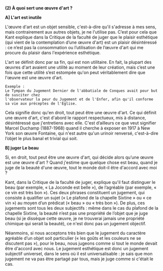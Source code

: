 __**(2) À quoi sert une œuvre d'art ?**__

**__A] L'art est inutile__** 

L'œuvre d'art est un objet sensible, c'est-à-dire qu'il s'adresse à mes sens, mais contrairement aux autres objets, je ne l'utilise pas. C’est pour cela que Kant explique dans la Critique de la faculté de juger que le plaisir esthétique (qui vient de la contemplation d’une œuvre d'art) est un plaisir désintéressé : ce n’est pas la consommation ou l’utilisation de l’œuvre d'art qui me procure du plaisir dans l'expérience esthétique. 

L'art se définit donc par sa fin, qui est non utilitaire. En fait, la plupart des œuvres d'art avaient une utilité au moment de leur création, mais c’est une fois que cette utilité s’est estompée qu'on peut véritablement dire que l'œuvre est une œuvre d'art. 

```
Exemple : 
Le Tympan du Jugement Dernier de l'abbatiale de Conques avait pour but de susciter chez 
l'observateur la peur du Jugement et de l'Enfer, afin qu'il conforme sa vie aux préceptes de l'Église.
```

Cela signifie donc qu'en droit, tout peut être une œuvre d'art. Ce qui définit une œuvre d'art, c'est d'abord le rapport respectueux, mis à distance, désintéressé que j'entretiens avec elle. C'est d’ailleurs ce que veut signifier Marcel Duchamp (1887-1968) quand il cherche à exposer en 1917 à New York son œuvre Fontaine, qui n'est autre qu'un urinoir renversé, c'est-à-dire l’objet le plus banal et trivial qui soit. 

**__B] juger Le beau__**

Si, en droit, tout peut être une œuvre d'art, qui décide alors qu’une œuvre est une œuvre d'art ? Quand j'estime que quelque chose est beau, quand je juge de la beauté d'une œuvre, tout le monde doit-il être d'accord avec moi ?

Kant, dans la Critique de la faculté de juger, explique qu'il faut distinguer le beau (par exemple, « La Joconde est belle »), de l’agréable (par exemple, « ce vin est très bon »). Ces deux phrases constituent un jugement, qui consiste à qualifier un sujet (« Le plafond de la chapelle Sixtine » ou « ce vin ») au moyen d’un prédicat (« beau » ou « très bon »). De plus, ces jugements sont tous les deux subjectifs : même dans le cas du plafond de la chapelle Sixtine, la beauté n’est pas une propriété de l’objet que je juge beau (si je dissèque cette œuvre, je ne trouverai jamais une propriété chimique qui serait la beauté), ce n'est donc pas un jugement objectif.

Néanmoins, si nous acceptons très bien que le jugement du caractère agréable d’un objet soit particulier (« les goûts et les couleurs ne se discutent pas »), pour le beau, nous jugeons comme si tout le monde devait être d'accord avec nous. Le jugement esthétique est donc un jugement subjectif universel, dans le sens où il est universalisable : je sais que mon jugement ne va pas être partagé par tous, mais je juge comme si c'était le cas.
